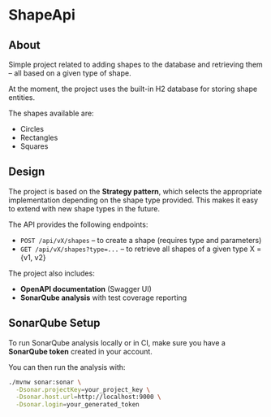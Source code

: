 # ShapeApi

## About

Simple project related to adding shapes to the database and retrieving them – all based on a given type of shape.

At the moment, the project uses the built-in H2 database for storing shape entities.

The shapes available are:
- Circles
- Rectangles
- Squares

## Design

The project is based on the **Strategy pattern**, which selects the appropriate implementation depending on the shape type provided. This makes it easy to extend with new shape types in the future.

The API provides the following endpoints:
- `POST /api/vX/shapes` – to create a shape (requires type and parameters) 
- `GET /api/vX/shapes?type=...` – to retrieve all shapes of a given type
X = {v1, v2}

The project also includes:
- **OpenAPI documentation** (Swagger UI)
- **SonarQube analysis** with test coverage reporting

## SonarQube Setup

To run SonarQube analysis locally or in CI, make sure you have a **SonarQube token** created in your account.

You can then run the analysis with:

```bash
./mvnw sonar:sonar \
  -Dsonar.projectKey=your_project_key \
  -Dsonar.host.url=http://localhost:9000 \
  -Dsonar.login=your_generated_token
